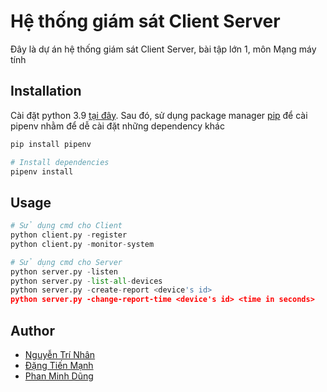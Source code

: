 # Hệ thống giám sát Client Server

Đây là dự án hệ thống giám sát Client Server, bài tập lớn 1, môn Mạng máy tính

## Installation

Cài đặt python 3.9 [tại đây](https://www.python.org/downloads/). Sau đó, sử dụng package manager [pip](https://pip.pypa.io/en/stable/) để cài pipenv nhằm để dễ cài đặt những dependency khác

```bash
pip install pipenv

# Install dependencies
pipenv install
```

## Usage

```python
# Sử dụng cmd cho Client
python client.py -register
python client.py -monitor-system
```

```python
# Sử dụng cmd cho Server
python server.py -listen
python server.py -list-all-devices
python server.py -create-report <device's id>
python server.py -change-report-time <device's id> <time in seconds>
```

## Author

- [Nguyễn Trí Nhân](https://github.com/edwardnguyen2255)
- [Đặng Tiến Mạnh](https://github.com/tienmanh294)
- [Phan Minh Dũng](https://github.com/Mrwizard3011)
